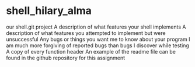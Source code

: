 # shell_hilary_alma
our shell.git project
    A description of what features your shell implements
    A description of what features you attempted to implement but were unsuccessful
    Any bugs or things you want me to know about your program
        I am much more forgiving of reported bugs than bugs I discover while testing
    A copy of every function header
    An example of the readme file can be found in the github repository for this assignment
